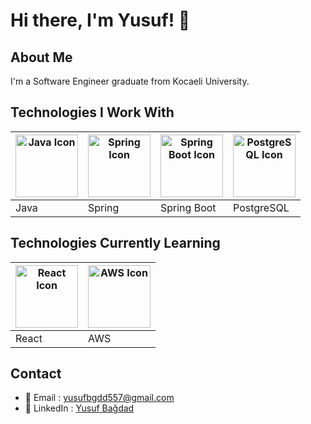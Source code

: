 # Hi there, I'm Yusuf! 👋

## About Me
I'm a Software Engineer graduate from Kocaeli University.


## Technologies I Work With

| <img src="https://skillicons.dev/icons?i=java&theme=light" alt="Java Icon" width="100"/> | <img src="https://user-images.githubusercontent.com/25181517/117201470-f6d56780-adec-11eb-8f7c-e70e376cfd07.png" alt="Spring Icon" width="100"/> | <img src="https://user-images.githubusercontent.com/25181517/183891303-41f257f8-6b3d-487c-aa56-c497b880d0fb.png" alt="Spring Boot Icon" width="100"/> | <img src="https://skillicons.dev/icons?i=postgres&bg=none" alt="PostgreSQL Icon" width="100"/> |
| --- | --- | --- | --- |
| Java | Spring | Spring Boot | PostgreSQL |


## Technologies Currently Learning

| <img src="https://skillicons.dev/icons?i=react" alt="React Icon" width="100"/> | <img src="https://skillicons.dev/icons?i=aws" alt="AWS Icon" width="100"/> |
| --- | --- |
| React | AWS |


## Contact
- 📧 Email : yusufbgdd557@gmail.com
- 🔗 LinkedIn : [Yusuf Bağdad](https://www.linkedin.com/in/yusuf-ba%C4%9Fdad-2b758b204)



